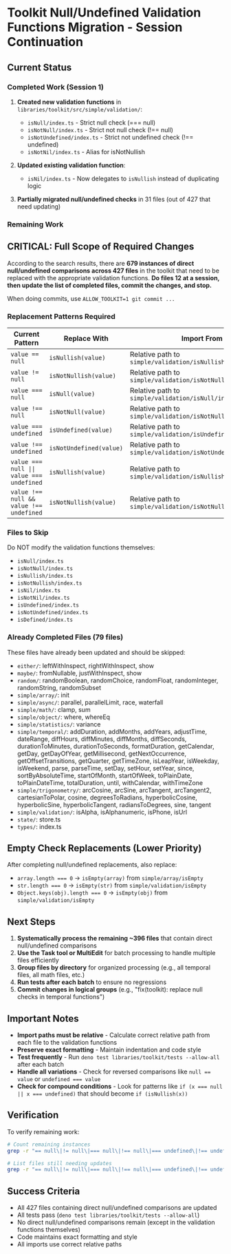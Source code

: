 # Toolkit Null/Undefined Validation Functions Migration - Session Continuation

## Current Status

### Completed Work (Session 1)
1. **Created new validation functions** in `libraries/toolkit/src/simple/validation/`:
   - `isNull/index.ts` - Strict null check (=== null)
   - `isNotNull/index.ts` - Strict not null check (!== null)
   - `isNotUndefined/index.ts` - Strict not undefined check (!== undefined)
   - `isNotNil/index.ts` - Alias for isNotNullish

2. **Updated existing validation function**:
   - `isNil/index.ts` - Now delegates to `isNullish` instead of duplicating logic

3. **Partially migrated null/undefined checks** in 31 files (out of 427 that need updating)

### Remaining Work

## CRITICAL: Full Scope of Required Changes

According to the search results, there are **679 instances of direct null/undefined comparisons across 427 files** in the toolkit that need to be replaced with the appropriate validation functions. **Do files 12 at a session, then update the list of completed files, commit the changes, and stop.**

When doing commits, use `ALLOW_TOOLKIT=1 git commit ...`

### Replacement Patterns Required

| Current Pattern | Replace With | Import From |
|----------------|--------------|-------------|
| `value == null` | `isNullish(value)` | Relative path to `simple/validation/isNullish/index.ts` |
| `value != null` | `isNotNullish(value)` | Relative path to `simple/validation/isNotNullish/index.ts` |
| `value === null` | `isNull(value)` | Relative path to `simple/validation/isNull/index.ts` |
| `value !== null` | `isNotNull(value)` | Relative path to `simple/validation/isNotNull/index.ts` |
| `value === undefined` | `isUndefined(value)` | Relative path to `simple/validation/isUndefined/index.ts` |
| `value !== undefined` | `isNotUndefined(value)` | Relative path to `simple/validation/isNotUndefined/index.ts` |
| `value === null \|\| value === undefined` | `isNullish(value)` | Relative path to `simple/validation/isNullish/index.ts` |
| `value !== null && value !== undefined` | `isNotNullish(value)` | Relative path to `simple/validation/isNotNullish/index.ts` |

### Files to Skip
Do NOT modify the validation functions themselves:
- `isNull/index.ts`
- `isNotNull/index.ts`
- `isNullish/index.ts`
- `isNotNullish/index.ts`
- `isNil/index.ts`
- `isNotNil/index.ts`
- `isUndefined/index.ts`
- `isNotUndefined/index.ts`
- `isDefined/index.ts`

### Already Completed Files (79 files)
These files have already been updated and should be skipped:
- `either/`: leftWithInspect, rightWithInspect, show
- `maybe/`: fromNullable, justWithInspect, show
- `random/`: randomBoolean, randomChoice, randomFloat, randomInteger, randomString, randomSubset
- `simple/array/`: init
- `simple/async/`: parallel, parallelLimit, race, waterfall
- `simple/math/`: clamp, sum
- `simple/object/`: where, whereEq
- `simple/statistics/`: variance
- `simple/temporal/`: addDuration, addMonths, addYears, adjustTime, dateRange, diffHours, diffMinutes, diffMonths, diffSeconds, durationToMinutes, durationToSeconds, formatDuration, getCalendar, getDay, getDayOfYear, getMillisecond, getNextOccurrence, getOffsetTransitions, getQuarter, getTimeZone, isLeapYear, isWeekday, isWeekend, parse, parseTime, setDay, setHour, setYear, since, sortByAbsoluteTime, startOfMonth, startOfWeek, toPlainDate, toPlainDateTime, totalDuration, until, withCalendar, withTimeZone
- `simple/trigonometry/`: arcCosine, arcSine, arcTangent, arcTangent2, cartesianToPolar, cosine, degreesToRadians, hyperbolicCosine, hyperbolicSine, hyperbolicTangent, radiansToDegrees, sine, tangent
- `simple/validation/`: isAlpha, isAlphanumeric, isPhone, isUrl
- `state/`: store.ts
- `types/`: index.ts

## Empty Check Replacements (Lower Priority)

After completing null/undefined replacements, also replace:
- `array.length === 0` → `isEmpty(array)` from `simple/array/isEmpty`
- `str.length === 0` → `isEmpty(str)` from `simple/validation/isEmpty`
- `Object.keys(obj).length === 0` → `isEmpty(obj)` from `simple/validation/isEmpty`

## Next Steps

1. **Systematically process the remaining ~396 files** that contain direct null/undefined comparisons
2. **Use the Task tool or MultiEdit** for batch processing to handle multiple files efficiently
3. **Group files by directory** for organized processing (e.g., all temporal files, all math files, etc.)
4. **Run tests after each batch** to ensure no regressions
5. **Commit changes in logical groups** (e.g., "fix(toolkit): replace null checks in temporal functions")

## Important Notes

- **Import paths must be relative** - Calculate correct relative path from each file to the validation functions
- **Preserve exact formatting** - Maintain indentation and code style
- **Test frequently** - Run `deno test libraries/toolkit/tests --allow-all` after each batch
- **Handle all variations** - Check for reversed comparisons like `null == value` or `undefined === value`
- **Check for compound conditions** - Look for patterns like `if (x === null || x === undefined)` that should become `if (isNullish(x))`

## Verification

To verify remaining work:
```bash
# Count remaining instances
grep -r "== null\|!= null\|=== null\|!== null\|=== undefined\|!== undefined" libraries/toolkit/src --include="*.ts" --include="*.tsx" | wc -l

# List files still needing updates
grep -r "== null\|!= null\|=== null\|!== null\|=== undefined\|!== undefined" libraries/toolkit/src --include="*.ts" --include="*.tsx" -l | wc -l
```

## Success Criteria

- All 427 files containing direct null/undefined comparisons are updated
- All tests pass (`deno test libraries/toolkit/tests --allow-all`)
- No direct null/undefined comparisons remain (except in the validation functions themselves)
- Code maintains exact formatting and style
- All imports use correct relative paths
